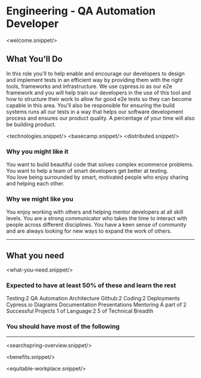 # Engineering - QA Automation Developer

<welcome.snippet/>

## What You'll Do
In this role you'll to help enable and encourage our developers to design and implement tests in an efficient way by providing them with the right tools, frameworks and infrastructure.  We use cypress.io as our e2e framework and you will help train our developers in the use of this tool and how to structure their work to allow for good e2e tests so they can become capable in this area.  You'll also be responsible for ensuring the build systems runs all our tests in a way that helps our software development process and ensures our product quality.
A percentage of your time will also be building product. 

<technologies.snippet/>
<basecamp.snippet/>
<distributed.snippet/>

### Why you might like it
You want to build beautiful code that solves complex ecommerce problems.  You want to help a team of smart developers get better at testing.  
You love being surrounded by smart, motivated people who enjoy sharing and helping each other.

### Why we might like you
You enjoy working with others and helping mentor developers at all skill levels.  You are a strong communicator who takes the time to interact with people across different disciplines. You have a keen sense of community and are always looking for new ways to expand the work of others.

--------------

## What you need

<what-you-need.snippet/>

### Expected to have at least 50% of these and learn the rest

<skills>
Testing:2
QA Automation
Architecture
Github:2 
Coding:2 
Deployments
Cypress.io
Diagrams 
Documentation 
Presentations 
Mentoring 
A part of 2 Successful Projects
1 of Language:2
5 of Technical Breadth
</skills>

### You should have most of the following
<inherit doc="engineering-developer.md"/>

-----------------

<searchspring-overview.snippet/>

<benefits.snippet/>

<equitable-workplace.snippet/>